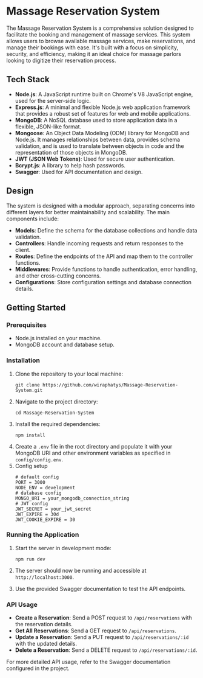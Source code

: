 # Massage Reservation System

The Massage Reservation System is a comprehensive solution designed to facilitate the booking and management of massage services. This system allows users to browse available massage services, make reservations, and manage their bookings with ease. It's built with a focus on simplicity, security, and efficiency, making it an ideal choice for massage parlors looking to digitize their reservation process.

## Tech Stack

- **Node.js**: A JavaScript runtime built on Chrome's V8 JavaScript engine, used for the server-side logic.
- **Express.js**: A minimal and flexible Node.js web application framework that provides a robust set of features for web and mobile applications.
- **MongoDB**: A NoSQL database used to store application data in a flexible, JSON-like format.
- **Mongoose**: An Object Data Modeling (ODM) library for MongoDB and Node.js. It manages relationships between data, provides schema validation, and is used to translate between objects in code and the representation of those objects in MongoDB.
- **JWT (JSON Web Tokens)**: Used for secure user authentication.
- **Bcrypt.js**: A library to help hash passwords.
- **Swagger**: Used for API documentation and design.

## Design

The system is designed with a modular approach, separating concerns into different layers for better maintainability and scalability. The main components include:

- **Models**: Define the schema for the database collections and handle data validation.
- **Controllers**: Handle incoming requests and return responses to the client.
- **Routes**: Define the endpoints of the API and map them to the controller functions.
- **Middlewares**: Provide functions to handle authentication, error handling, and other cross-cutting concerns.
- **Configurations**: Store configuration settings and database connection details.

## Getting Started

### Prerequisites

- Node.js installed on your machine.
- MongoDB account and database setup.

### Installation

1. Clone the repository to your local machine:
   ```
   git clone https://github.com/wiraphatys/Massage-Reservation-System.git
   ```
2. Navigate to the project directory:
   ```
   cd Massage-Reservation-System
   ```
3. Install the required dependencies:
   ```
   npm install
   ```
4. Create a `.env` file in the root directory and populate it with your MongoDB URI and other environment variables as specified in `config/config.env`.
5. Config setup
    ```
    # default config
    PORT = 3000
    NODE_ENV = development
    # database config
    MONGO_URI = your_mongodb_connection_string
    # JWT config
    JWT_SECRET = your_jwt_secret
    JWT_EXPIRE = 30d
    JWT_COOKIE_EXPIRE = 30
    ```


### Running the Application

1. Start the server in development mode:
   ```
   npm run dev
   ```
2. The server should now be running and accessible at `http://localhost:3000`.

3. Use the provided Swagger documentation to test the API endpoints.

### API Usage

- **Create a Reservation**: Send a POST request to `/api/reservations` with the reservation details.
- **Get All Reservations**: Send a GET request to `/api/reservations`.
- **Update a Reservation**: Send a PUT request to `/api/reservations/:id` with the updated details.
- **Delete a Reservation**: Send a DELETE request to `/api/reservations/:id`.

For more detailed API usage, refer to the Swagger documentation configured in the project.